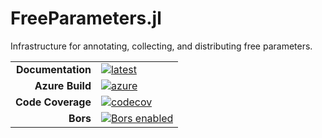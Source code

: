 # FreeParameters.jl

Infrastructure for annotating, collecting, and distributing free parameters.

|||
|---------------------:|:----------------------------------------------|
| **Documentation**    | [![latest][docs-latest-img]][docs-latest-url] |
| **Azure Build**      | [![azure][azure-img]][azure-url]              |
| **Code Coverage**    | [![codecov][codecov-img]][codecov-url]        |
| **Bors**             | [![Bors enabled][bors-img]][bors-url]         |

[docs-latest-img]: https://img.shields.io/badge/docs-latest-blue.svg
[docs-latest-url]: https://climate-machine.github.io/FreeParameters.jl/latest/

[azure-img]: https://dev.azure.com/climate-machine/FreeParameters.jl/_apis/build/status/climate-machine.FreeParameters.jl?branchName=master
[azure-url]: https://dev.azure.com/climate-machine/FreeParameters.jl/_build/latest?definitionId=1&branchName=master

[codecov-img]: https://codecov.io/gh/climate-machine/FreeParameters.jl/branch/master/graph/badge.svg
[codecov-url]: https://codecov.io/gh/climate-machine/FreeParameters.jl

[bors-img]: https://bors.tech/images/badge_small.svg
[bors-url]: https://app.bors.tech/repositories/22860

